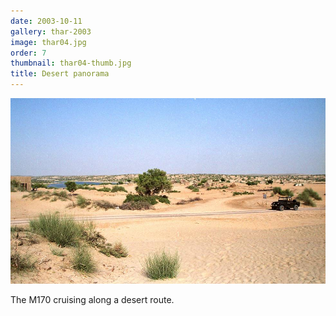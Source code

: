 ```yaml
---
date: 2003-10-11
gallery: thar-2003
image: thar04.jpg
order: 7
thumbnail: thar04-thumb.jpg
title: Desert panorama
---
```


![Desert panorama](./thar04.jpg)

The M170 cruising along a desert route.